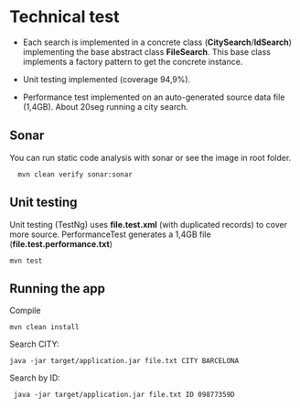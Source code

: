 # Technical test

- Each search is implemented in a concrete class (**CitySearch**/**IdSearch**) implementing the base abstract class **FileSearch**.  This base class implements a factory pattern to get the concrete instance.

- Unit testing implemented (coverage 94,9%).

- Performance test implemented on an auto-generated source data file (1,4GB).  About 20seg running a city search.

## Sonar

You can run static code analysis with sonar or see the image in root folder.

```shell script
  mvn clean verify sonar:sonar
```
## Unit testing

Unit testing (TestNg) uses **file.test.xml** (with duplicated records) to cover more source.
PerformanceTest generates a 1,4GB file (**file.test.performance.txt**)

    mvn test

## Running the app

Compile 

    mvn clean install

Search CITY:
    
    java -jar target/application.jar file.txt CITY BARCELONA
    
Search by ID:

     java -jar target/application.jar file.txt ID 09877359D